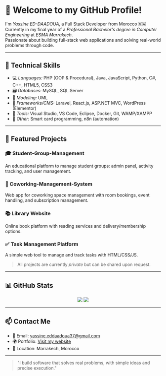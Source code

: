 # 👋 Welcome to my GitHub Profile!

I'm *Yassine ED-DAADOUA*, a Full Stack Developer from Morocco 🇲🇦  
Currently in my final year of a *Professional Bachelor's degree in Computer Engineering* at *ESMA Marrakech*.  
Passionate about building full-stack web applications and solving real-world problems through code.

---

## 🔧 Technical Skills

- 💻 *Languages:* PHP (OOP & Procedural), Java, JavaScript, Python, C#, C++, HTML5, CSS3  
- 🗃 *Databases:* MySQL, SQL Server  
- 🧠 *Modeling:* UML  
- 🧩 *Frameworks/CMS:* Laravel, React.js, ASP.NET MVC, WordPress (Elementor)  
- 🧪 *Tools:* Visual Studio, VS Code, Eclipse, Docker, Git, WAMP/XAMPP  
- 🤖 *Other:* Smart card programming, n8n (automation)

---

## 🚀 Featured Projects

### 🎓 Student-Group-Management  
An educational platform to manage student groups: admin panel, activity tracking, and user management.

### 🏢 Coworking-Management-System  
Web app for coworking space management with room bookings, event handling, and subscription management.

### 📚 Library Website  
Online book platform with reading services and delivery/membership options.

### ✅ Task Management Platform  
A simple web tool to manage and track tasks with HTML/CSS/JS.

> All projects are currently *private* but can be shared upon request.

---

## 📊 GitHub Stats

<p align="center">
  <img src="https://github-readme-stats.vercel.app/api?username=yassineED7&show_icons=true&theme=radical" />
  <img src="https://github-readme-stats.vercel.app/api/top-langs/?username=yassineED7&layout=compact&theme=radical" />
</p>

---

## 📫 Contact Me

- 📧 Email: yassine.eddaadoua37@gmail.com  
- 🌍 Portfolio: [Visit my website](https://www.test.com)  
- 📍 Location: Marrakech, Morocco

---

> "I build software that solves real problems, with simple ideas and precise execution."
